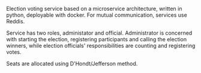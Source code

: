 Election voting service based on a microservice architecture, written in python, deployable with docker. For mutual communication, services use Reddis.

Service has two roles, administator and official. Administrator is concerned with starting the election, registering participants and calling the election winners, while election officials' responsibilities are counting and registering votes.

Seats are allocated using D'Hondt/Jefferson method.
